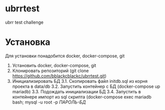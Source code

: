 # ubrrtest
ubrr test challenge

# Установка

Для установки понадобится docker, docker-compose, git

1. Установить docker, docker-compose, git
2. Клонировать репозиторий (git clone https://github.com/bblackcblackc/ubrrtest.git)
3. Инициализировать БД
  3.1. Скопировать файл initdb.sql из корня проекта в data/db
  3.2. Запустить контейнер с БД (docker-compose up mariadb)
  3.3. Подождать инициализации БД
  3.4. Запустить в контейнере импорт из sql скрипта (docker-compose exec mariadb bash; mysql -u root -p _ПАРОЛЬ-БД_
